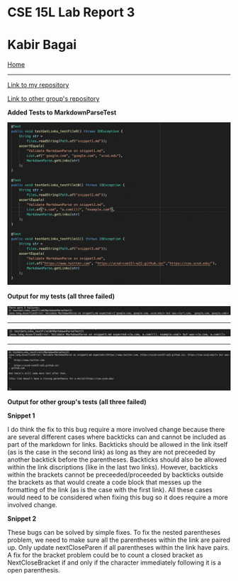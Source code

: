 # CSE 15L Lab Report 3 #
# Kabir Bagai #

[Home](index.html)

***

[Link to my repository](https://github.com/kabirbagai21/markdown-parse)

[Link to other group's repository](https://github.com/IncogOwl/markdown-parse)

**Added Tests to MarkdownParseTest**

![Image](Lab4Tests.png)

**Output for my tests (all three failed)**

![Image](Failure1.png)

***


![Image](Failure2.png)


***

![Image](Failure3.png)

**Output for other group's tests (all three failed)**

**Snippet 1**

I do think the fix to this bug require a more involved change because there are several different cases where backticks can and cannot be included as part of the markdown for links. Backticks should be allowed in the link itself (as is the case in the second link) as long as they are not preceeded by another backtick before the parentheses. Backticks should also be allowed within the link discriptions (like in the last two links). However, backticks within the brackets cannot be preceeded/proceeded by backticks outside the brackets as that would create a code block that messes up the formatting of the link (as is the case with the first link). All these cases would need to be considered when fixing this bug so it does require a more involved change. 

**Snippet 2**

These bugs can be solved by simple fixes. To fix the nested parentheses problem, we need to make sure all the parentheses within the link are paired up. Only update nextCloseParen if all parentheses within the link have pairs. A fix for the bracket problem could be to count a closed bracket as NextCloseBracket if and only if the character immediately following it is a open parenthesis. 